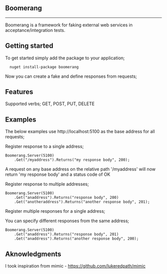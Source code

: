 Boomerang
---------
---------

Boomerang is a framework for faking external web services in acceptance/integration tests.  

Getting started
---------------
To get started simply add the package to your application;

      nuget install-package boomerang

Now you can create a fake and define responses from requests;

Features
--------
Supported verbs; GET, POST, PUT, DELETE

Examples
--------
The below examples use http://localhost:5100 as the base address for all requests;

Register response to a single address;

    Boomerang.Server(5100)
		.Get("/myaddress").Returns("my response body", 200);

A request on any base address on the relative path '/myaddress' will now return 'my response body' and a status code of OK

Register response to multiple addresses;

    Boomerang.Server(5100)
		.Get("anaddress").Returns("response body", 200)
		.Get("anotheraddress").Returns("another response body", 201);

Register multiple responses for a single address;

You can specify different responses from the same address;

    Boomerang.Server(5100)
		.Get("anaddress").Returns("response body", 201)
		.Get("anaddress").Returns("another response body", 200);


Aknowledgments
--------------
I took inspiration from mimic - https://github.com/lukeredpath/mimic


